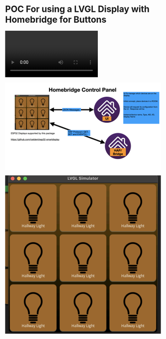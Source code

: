 # POC For using a LVGL Display with Homebridge for Buttons

![alt text](docs/IMG_7135.mov)

![alt text](docs/Homebridge_Display.png)

![alt text](docs/esp32-homebridge.png)